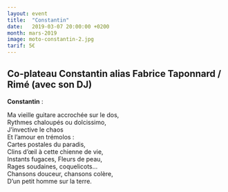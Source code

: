 ```yaml
---
layout: event
title:  "Constantin"
date:   2019-03-07 20:00:00 +0200
month: mars-2019
image: moto-constantin-2.jpg
tarif: 5€
---
```


## Co-plateau Constantin alias Fabrice Taponnard / Rimé (avec son DJ)  

**Constantin** :   

Ma vieille guitare accrochée sur le dos,  
Rythmes chaloupés ou dolcissimo,  
J’invective le chaos  
Et l’amour en trémolos :  
Cartes postales du paradis,  
Clins d’œil à cette chienne de vie,  
Instants fugaces, Fleurs de peau,  
Rages soudaines, coquelicots...  
Chansons douceur, chansons colère,  
D’un petit homme sur la terre.
